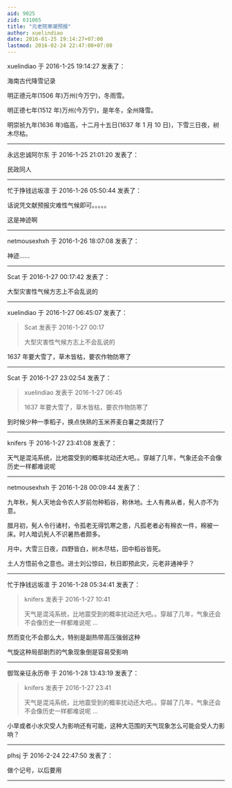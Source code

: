 ```yaml
---
aid: 9025
zid: 631065
title: "元老院寒潮预报"
author: xuelindiao
date: 2016-01-25 19:14:27+07:00
lastmod: 2016-02-24 22:47:00+07:00
---
```


xuelindiao 于 2016-1-25 19:14:27 发表了：

海南古代降雪记录

明正德元年(1506 年)万州(今万宁)，冬雨雪。

明正德七年(1512 年)万州(今万宁)，是年冬，全州降雪。

明崇祯九年(1636 年)临高，十二月十五日(1637 年 1 月 10 日)，下雪三日夜，树木尽枯。

---

永远忠诚阿尔东 于 2016-1-25 21:01:20 发表了：

民政同人

---

忙于挣钱远坂凛 于 2016-1-26 05:50:44 发表了：

话说凭文献预报灾难性气候即可。。。。。

这是神迹啊

---

netmousexhxh 于 2016-1-26 18:07:08 发表了：

神迹……

---

Scat 于 2016-1-27 00:17:42 发表了：

大型灾害性气候方志上不会乱说的

---

xuelindiao 于 2016-1-27 06:45:07 发表了：

> Scat 发表于 2016-1-27 00:17
>
> 大型灾害性气候方志上不会乱说的

1637 年要大雪了，草木皆枯，要农作物防寒了

---

Scat 于 2016-1-27 23:02:54 发表了：

> xuelindiao 发表于 2016-1-27 06:45
>
> 1637 年要大雪了，草木皆枯，要农作物防寒了

到时候少种一季稻子，换点快熟的玉米荞麦白薯之类就行了

---

knifers 于 2016-1-27 23:41:08 发表了：

天气是混沌系统，比地震受到的概率扰动还大吧。。穿越了几年，气象还会不会像历史一样都难说呢

---

netmousexhxh 于 2016-1-28 00:09:44 发表了：

九年秋，髡人天地会令农人岁前勿种稻谷，称休地。土人有弗从者，髡人亦不为意。

腊月初，髡人令行诸村，令孤老无得饥寒之患，凡孤老者必有棉衣一件，棉被一床。时人暗讥髡人不识暑热者颇多。

月中，大雪三日夜，四野皆白，树木尽枯，田中稻谷皆死。

土人方悟前令之意也。进士刘公惊曰，秋日即预此灾，元老非通神乎？

---

忙于挣钱远坂凛 于 2016-1-28 05:34:41 发表了：

> knifers 发表于 2016-1-27 10:41
>
> 天气是混沌系统，比地震受到的概率扰动还大吧。。穿越了几年，气象还会不会像历史一样都难说呢 ...

然而变化不会那么大，特别是副热带高压强弱这种

气旋这种局部剧烈的气象现象倒是容易受影响

---

御驾亲征永历帝 于 2016-1-28 13:43:19 发表了：

> knifers 发表于 2016-1-27 23:41
>
> 天气是混沌系统，比地震受到的概率扰动还大吧。。穿越了几年，气象还会不会像历史一样都难说呢 ...

小旱或者小水灾受人为影响还有可能，这种大范围的天气现象怎么可能会受人力影响？

---

plhsj 于 2016-2-24 22:47:50 发表了：

做个记号，以后要用

---
